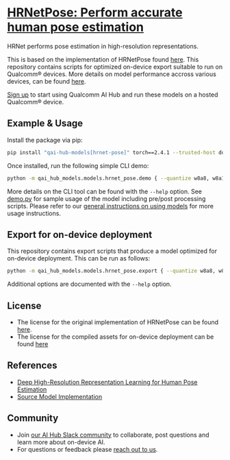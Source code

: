 # [HRNetPose: Perform accurate human pose estimation](https://aihub.qualcomm.com/models/hrnet_pose)

HRNet performs pose estimation in high-resolution representations.

This is based on the implementation of HRNetPose found [here](https://github.com/leoxiaobin/deep-high-resolution-net.pytorch). This repository contains scripts for optimized on-device
export suitable to run on Qualcomm® devices. More details on model performance
accross various devices, can be found [here](https://aihub.qualcomm.com/models/hrnet_pose).

[Sign up](https://myaccount.qualcomm.com/signup) to start using Qualcomm AI Hub and run these models on a hosted Qualcomm® device.




## Example & Usage

Install the package via pip:
```bash
pip install "qai-hub-models[hrnet-pose]" torch==2.4.1 --trusted-host download.openmmlab.com -f https://download.openmmlab.com/mmcv/dist/cpu/torch2.4/index.html -f https://qaihub-public-python-wheels.s3.us-west-2.amazonaws.com/index.html
```


Once installed, run the following simple CLI demo:

```bash
python -m qai_hub_models.models.hrnet_pose.demo { --quantize w8a8, w8a16 }
```
More details on the CLI tool can be found with the `--help` option. See
[demo.py](demo.py) for sample usage of the model including pre/post processing
scripts. Please refer to our [general instructions on using
models](../../../#getting-started) for more usage instructions.

## Export for on-device deployment

This repository contains export scripts that produce a model optimized for
on-device deployment. This can be run as follows:

```bash
python -m qai_hub_models.models.hrnet_pose.export { --quantize w8a8, w8a16 }
```
Additional options are documented with the `--help` option.


## License
* The license for the original implementation of HRNetPose can be found
  [here](https://github.com/leoxiaobin/deep-high-resolution-net.pytorch/blob/master/LICENSE).
* The license for the compiled assets for on-device deployment can be found [here](https://qaihub-public-assets.s3.us-west-2.amazonaws.com/qai-hub-models/Qualcomm+AI+Hub+Proprietary+License.pdf)


## References
* [Deep High-Resolution Representation Learning for Human Pose Estimation](https://arxiv.org/abs/1902.09212)
* [Source Model Implementation](https://github.com/leoxiaobin/deep-high-resolution-net.pytorch)



## Community
* Join [our AI Hub Slack community](https://aihub.qualcomm.com/community/slack) to collaborate, post questions and learn more about on-device AI.
* For questions or feedback please [reach out to us](mailto:ai-hub-support@qti.qualcomm.com).

